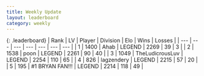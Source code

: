 ```yaml
---
title: Weekly Update
layout: leaderboard
category: weekly
---
```


{: .leaderboard}
| Rank | LV | Player | Division | Elo | Wins | Losses |
| --- | --- | --- | --- | --- | --- | --- |
| <span data-change="-">1</span> | 1400 | <span title="ID: 402846">Ahab</span> | LEGEND | <span data-change="-">2269</span> | <span data-change="-">39</span> | <span data-change="-">3</span> |
| <span data-change="1">2</span> | 1538 | <span title="ID: 540690">poon</span> | LEGEND | <span data-change="258">2261</span> | <span data-change="75">90</span> | <span data-change="33">40</span> |
| <span data-change="53">3</span> | 1049 | <span title="ID: 390615">TheLudicrousLuv</span> | LEGEND | <span data-change="421">2254</span> | <span data-change="99">110</span> | <span data-change="53">65</span> |
| <span data-change="10">4</span> | 826 | <span title="ID: 628282">lagzendery</span> | LEGEND | <span data-change="260">2215</span> | <span data-change="50">57</span> | <span data-change="18">20</span> |
| <span data-change="0">5</span> | 195 | <span title="ID: 756342">#1 BRYAN FAN!!!</span> | LEGEND | <span data-change="229">2214</span> | <span data-change="99">118</span> | <span data-change="44">49</span> |